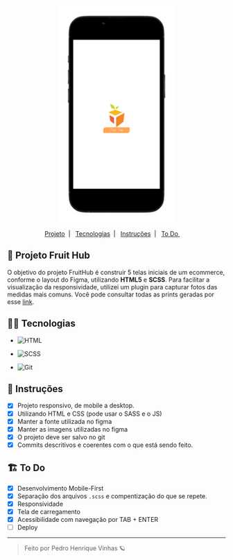 <div align='center'>
    <img height='500px' src="./.github/Mockup.png">
</div>

<p align="center">
  <a href="#-Projeto-Onboarding"> Projeto</a>&nbsp;&nbsp;|&nbsp;&nbsp;
  <a href="#-Tecnologias">  Tecnologias</a>&nbsp;&nbsp;|&nbsp;&nbsp;
  <a href="#-Instruções">  Instruções</a>&nbsp;&nbsp;|&nbsp;&nbsp;
  <a href="#-To-Do">  To Do </a>&nbsp;&nbsp;&nbsp;&nbsp;&nbsp;
</p>

## 🥭 Projeto Fruit Hub
O objetivo do projeto FruitHub é construir 5 telas iniciais de um ecommerce, conforme o layout do Figma, utilizando **HTML5** e **SCSS**. Para facilitar a visualização da responsividade, utilizei um plugin para capturar fotos das medidas mais comuns. Você pode consultar todas as prints geradas por esse [link](./.github).

## 👩‍💻 Tecnologias
- ![HTML](https://img.shields.io/badge/HTML5-E34F26?style=for-the-badge&logo=html5&logoColor=white)

- ![SCSS](https://img.shields.io/badge/Sass-CC6699?style=for-the-badge&logo=sass&logoColor=white)

- ![Git](https://img.shields.io/badge/GIT-E44C30?style=for-the-badge&logo=git&logoColor=white)

## 🧾 Instruções 

- [X] Projeto responsivo, de mobile a desktop.
- [X] Utilizando HTML e CSS (pode usar o SASS e o JS)
- [X] Manter a fonte utilizada no figma
- [X] Manter as imagens utilizadas no figma
- [X] O projeto deve ser salvo no git
- [X] Commits descritivos e coerentes com o que está sendo feito.

## 🏗 To Do
- [X] Desenvolvimento Mobile-First
- [X] Separação dos arquivos `.scss` e compentização do que se repete.
- [X] Responsividade
- [X] Tela de carregamento
- [X] Acessibilidade com navegação por TAB + ENTER
- [ ] Deploy

---

<blockquote> Feito por Pedro Henrique Vinhas 🪐 </blockquote>
